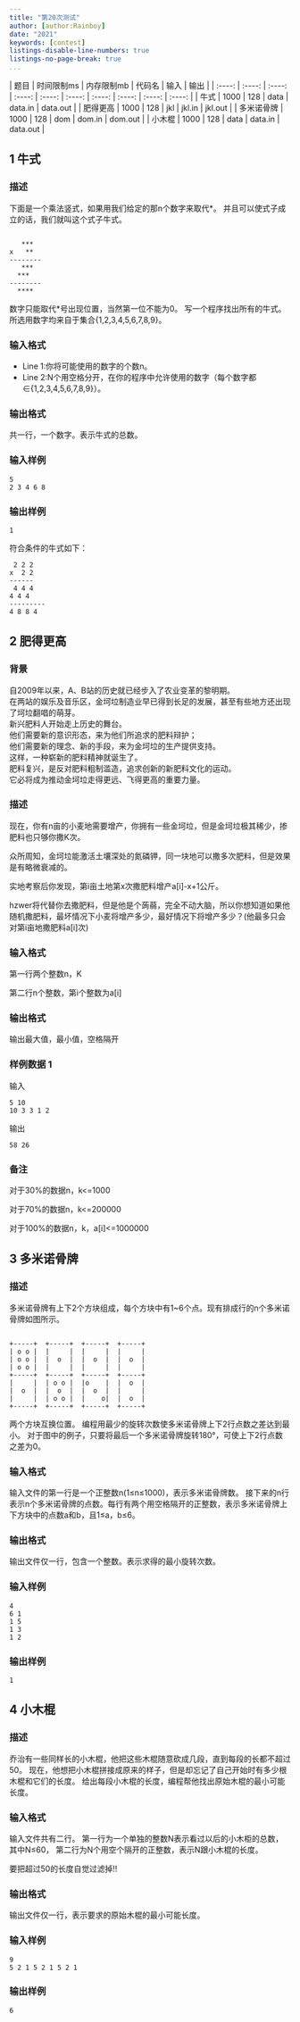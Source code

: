 ```yaml
---
title: "第20次测试"
author: [author:Rainboy]
date: "2021"
keywords: [contest]
listings-disable-line-numbers: true
listings-no-page-break: true
...
```


| 题目 | 时间限制ms | 内存限制mb | 代码名 | 输入 | 输出 |
| :----: | :----: | :----: | :----: | :----: | :----: | :----: | :----: | :----: | :----: |
| 牛式 | 1000 | 128 | data | data.in | data.out |
| 肥得更高 | 1000 | 128 | jkl | jkl.in | jkl.out |
| 多米诺骨牌 | 1000 | 128 | dom | dom.in | dom.out |
| 小木棍 | 1000 | 128 | data | data.in | data.out |



## 1 牛式 

### 描述

下面是一个乘法竖式，如果用我们给定的那n个数字来取代*。 并且可以使式子成立的话，我们就叫这个式子牛式。 

```plaintext

   ***
x   **
--------
   ***
  ***
--------
  ****

```
数字只能取代*号出现位置，当然第一位不能为0。 写一个程序找出所有的牛式。所选用数字均来自于集合{1,2,3,4,5,6,7,8,9}。 

### 输入格式

- Line 1:你将可能使用的数字的个数n。 
- Line 2:N个用空格分开，在你的程序中允许使用的数字（每个数字都∈{1,2,3,4,5,6,7,8,9}）。

### 输出格式

共一行，一个数字。表示牛式的总数。

### 输入样例

```plaintext
5
2 3 4 6 8 
```

### 输出样例

```plaintext
1 
```
符合条件的牛式如下： 

```plaintext
 2 2 2 
x  2 2 
------ 
 4 4 4 
4 4 4 
---------
4 8 8 4
```









## 2 肥得更高 

### 背景

自2009年以来，A、B站的历史就已经步入了农业变革的黎明期。  
在两站的娱乐及音乐区，金坷垃制造业早已得到长足的发展，甚至有些地方还出现了坷垃翻唱的萌芽。  
新兴肥料人开始走上历史的舞台。  
他们需要新的意识形态，来为他们所追求的肥料辩护；  
他们需要新的理念、新的手段，来为金坷垃的生产提供支持。  
这样，一种崭新的肥料精神就诞生了。  
肥料复兴，是反对肥料粗制滥造，追求创新的新肥料文化的运动。  
它必将成为推动金坷垃走得更远、飞得更高的重要力量。

### 描述

现在，你有n亩的小麦地需要增产，你拥有一些金坷垃，但是金坷垃极其稀少，掺肥料也只够你撒K次。

众所周知，金坷垃能激活土壤深处的氮磷钾，同一块地可以撒多次肥料，但是效果是有略微衰减的。

实地考察后你发现，第i亩土地第x次撒肥料增产a[i]-x+1公斤。

hzwer将代替你去撒肥料，但是他是个蒟蒻，完全不动大脑，所以你想知道如果他随机撒肥料，最坏情况下小麦将增产多少，最好情况下将增产多少？(他最多只会对第i亩地撒肥料a[i]次)

### 输入格式

第一行两个整数n，K

第二行n个整数，第i个整数为a[i]

### 输出格式

输出最大值，最小值，空格隔开

### 样例数据 1

输入　

```plaintext
5 10  
10 3 3 1 2
``` 

输出

```plaintext
58 26
```

### 备注

对于30%的数据n，k<=1000

对于70%的数据n，k<=200000

对于100%的数据n，k，a[i]<=1000000








## 3 多米诺骨牌 

### 描述

多米诺骨牌有上下2个方块组成，每个方块中有1~6个点。现有排成行的n个多米诺骨牌如图所示。 

```plaintext

+-----+  +-----+  +-----+  +-----+
| o o |  |     |  |     |  |     |
| o o |  |  o  |  |  o  |  |  o  |
| o o |  |     |  |     |  |     |
+-----+  +-----+  +-----+  +-----+
|     |  | o o |  |o    |  |  o  |
|  o  |  |  o  |  |  o  |  |     |
|     |  | o o |  |    o|  |  o  |
+-----+  +-----+  +-----+  +-----+

```
两个方块互换位置。 编程用最少的旋转次数使多米诺骨牌上下2行点数之差达到最小。 对于图中的例子，只要将最后一个多米诺骨牌旋转180°，可使上下2行点数之差为0。 

### 输入格式

输入文件的第一行是一个正整数n(1≤n≤1000)，表示多米诺骨牌数。 接下来的n行表示n个多米诺骨牌的点数。每行有两个用空格隔开的正整数，表示多米诺骨牌上下方块中的点数a和b，且1≤a，b≤6。

### 输出格式

输出文件仅一行，包含一个整数。表示求得的最小旋转次数。

### 输入样例

```plaintext
4
6 1
1 5
1 3
1 2
```       


### 输出样例

```plaintext
1
```










## 4 小木棍 

### 描述

乔治有一些同样长的小木棍，他把这些木棍随意砍成几段，直到每段的长都不超过50。 现在，他想把小木棍拼接成原来的样子，但是却忘记了自己开始时有多少根木棍和它们的长度。 给出每段小木棍的长度，编程帮他找出原始木棍的最小可能长度。 

### 输入格式

输入文件共有二行。 第一行为一个单独的整数N表示看过以后的小木柜的总数，其中N≤60， 第二行为N个用空个隔开的正整数，表示N跟小木棍的长度。 

要把超过50的长度自觉过滤掉!!

### 输出格式

输出文件仅一行，表示要求的原始木棍的最小可能长度。

### 输入样例

```plaintext
9
5 2 1 5 2 1 5 2 1 
```

### 输出样例

```plaintext
6 
```





